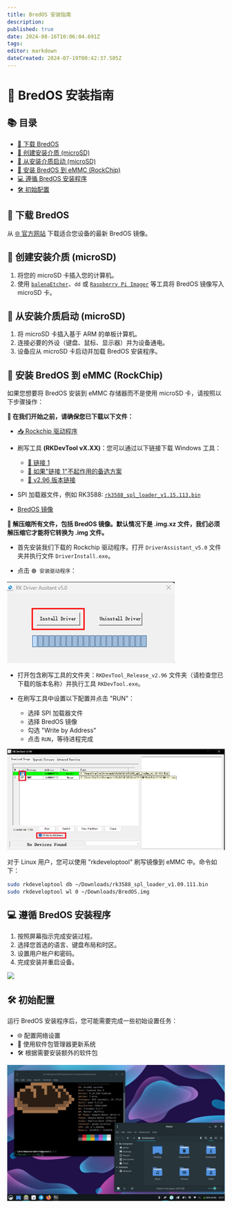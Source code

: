 ```yaml
---
title: BredOS 安装指南
description:
published: true
date: 2024-08-16T10:06:04.691Z
tags:
editor: markdown
dateCreated: 2024-07-19T00:42:37.505Z
---
```


# 🍞 BredOS 安装指南

## 📚 目录

- [🔽 下载 BredOS](#downloading-bredos)
- [💽 创建安装介质 (microSD)](#creating-the-installation-media-microsd)
- [🚀 从安装介质启动 (microSD)](#booting-from-the-installation-media-microsd)
- [💾 安装 BredOS 到 eMMC (RockChip)](#installing-bredos-to-emmc-rockchip)
- [💻 遵循 BredOS 安装程序](#follow-bredos-installer)
- [🛠️ 初始配置](#initial-configuration)

## 🔽 下载 BredOS

从 [🌐 官方网站](https://bredos.org/download.html) 下载适合您设备的最新 BredOS 镜像。

## 💽 创建安装介质 (microSD)

1. 将您的 microSD 卡插入您的计算机。
2. 使用 [`balenaEtcher`](https://etcher.balena.io/)、`dd` 或 [`Raspberry Pi Imager`](https://www.raspberrypi.com/software/) 等工具将 BredOS 镜像写入 microSD 卡。

## 🚀 从安装介质启动 (microSD)

1. 将 microSD 卡插入基于 ARM 的单板计算机。
2. 连接必要的外设（键盘、鼠标、显示器）并为设备通电。
3. 设备应从 microSD 卡启动并加载 BredOS 安装程序。

## 💾 安装 BredOS 到 eMMC (RockChip)

如果您想要将 BredOS 安装到 eMMC 存储器而不是使用 microSD 卡，请按照以下步骤操作：

**📝 在我们开始之前，请确保您已下载以下文件：**

- [📥 Rockchip 驱动程序](https://dl.radxa.com/tools/windows/DriverAssitant_v5.0.zip)

- 刷写工具 **(RKDevTool vX.XX)**：您可以通过以下链接下载 Windows 工具：
    - [🔗 链接 1](https://docs.radxa.com/en/compute-module/cm5/radxa-os/low-level-dev/rkdevtool)
    - [🔗 如果"链接 1"不起作用的备选方案](https://dl.radxa.com/tools/windows/)
    - [🔗 v2.96 版本链接](https://dl.radxa.com/tools/windows/RKDevTool_Release_v2.96_zh.zip)

- SPI 加载器文件，例如 RK3588: [`rk3588_spl_loader_v1.15.113.bin`](https://dl.radxa.com/rock5/sw/images/loader/rk3588_spl_loader_v1.15.113.bin)

- [BredOS 镜像](#downloading-bredos)

**📂 解压缩所有文件，包括 BredOS 镜像。默认情况下是 .img.xz 文件，我们必须解压缩它才能将它转换为 .img 文件。**

- 首先安装我们下载的 Rockchip 驱动程序。打开 `DriverAssistant_v5.0` 文件夹并执行文件 `DriverInstall.exe`。

- 点击 `🟢 安装驱动程序`：

![](https://github.com/LinuxDroidMaster/Fydetab-Duo-DroidMaster-wiki/raw/main/Images/Android/AOSP/install_drivers.png)

- 打开包含刷写工具的文件夹：`RKDevTool_Release_v2.96` 文件夹（请检查您已下载的版本名称）并执行工具 `RKDevTool.exe`。

- 在刷写工具中设置以下配置并点击 "RUN"：
    - 选择 SPI 加载器文件
    - 选择 BredOS 镜像
    - 勾选 "Write by Address"
    - 点击 `RUN`，等待进程完成

![](https://github.com/LinuxDroidMaster/Fydetab-Duo-DroidMaster-wiki/raw/main/Images/Linux/BredOS/flashing_tool_config.png)

对于 Linux 用户，您可以使用 "rkdeveloptool" 刷写镜像到 eMMC 中。命令如下：

```bash
sudo rkdeveloptool db ~/Downloads/rk3588_spl_loader_v1.09.111.bin
sudo rkdeveloptool wl 0 ~/Downloads/BredOS.img
```

## 💻 遵循 BredOS 安装程序

1. 按照屏幕指示完成安装过程。
2. 选择您首选的语言、键盘布局和时区。
3. 设置用户帐户和密码。
4. 完成安装并重启设备。

![](https://github.com/LinuxDroidMaster/Fydetab-Duo-DroidMaster-wiki/raw/main/Images/Linux/BredOS/breddOS_installer.jpg)

## 🛠️ 初始配置

运行 BredOS 安装程序后，您可能需要完成一些初始设置任务：

- 🌐 配置网络设置
- 🔄 使用软件包管理器更新系统
- 🛠️ 根据需要安装额外的软件包

![](https://github.com/LinuxDroidMaster/Fydetab-Duo-DroidMaster-wiki/raw/main/Images/Linux/BredOS/preview.jpg)